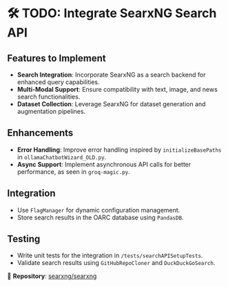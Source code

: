 # 🛠️ TODO: Integrate SearxNG Search API

## Features to Implement
- **Search Integration**: Incorporate SearxNG as a search backend for enhanced query capabilities.
- **Multi-Modal Support**: Ensure compatibility with text, image, and news search functionalities.
- **Dataset Collection**: Leverage SearxNG for dataset generation and augmentation pipelines.

## Enhancements
- **Error Handling**: Improve error handling inspired by `initializeBasePaths` in `ollamaChatbotWizard_OLD.py`.
- **Async Support**: Implement asynchronous API calls for better performance, as seen in `groq-magic.py`.

## Integration
- Use `FlagManager` for dynamic configuration management.
- Store search results in the OARC database using `PandasDB`.

## Testing
- Write unit tests for the integration in `/tests/searchAPISetupTests`.
- Validate search results using `GitHubRepoCloner` and `DuckDuckGoSearch`.

🔗 **Repository**: [searxng/searxng](https://github.com/searxng/searxng)
